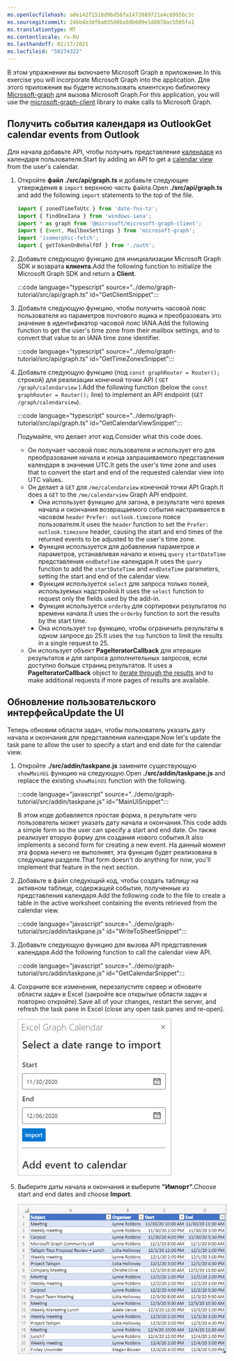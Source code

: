 ```yaml
---
ms.openlocfilehash: ade142f1518d9bd56fa1472889721a4c8995bc3c
ms.sourcegitcommit: 24bb4b3df6a035806a58b609e1d8078ac5505fa1
ms.translationtype: MT
ms.contentlocale: ru-RU
ms.lasthandoff: 02/17/2021
ms.locfileid: "50274322"
---
```

<!-- markdownlint-disable MD002 MD041 -->

<span data-ttu-id="cf9be-101">В этом упражнении вы включаете Microsoft Graph в приложение.</span><span class="sxs-lookup"><span data-stu-id="cf9be-101">In this exercise you will incorporate Microsoft Graph into the application.</span></span> <span data-ttu-id="cf9be-102">Для этого приложения вы будете использовать клиентскую библиотеку [Microsoft-graph](https://github.com/microsoftgraph/msgraph-sdk-javascript) для вызова Microsoft Graph.</span><span class="sxs-lookup"><span data-stu-id="cf9be-102">For this application, you will use the [microsoft-graph-client](https://github.com/microsoftgraph/msgraph-sdk-javascript) library to make calls to Microsoft Graph.</span></span>

## <a name="get-calendar-events-from-outlook"></a><span data-ttu-id="cf9be-103">Получить события календаря из Outlook</span><span class="sxs-lookup"><span data-stu-id="cf9be-103">Get calendar events from Outlook</span></span>

<span data-ttu-id="cf9be-104">Для начала добавьте API, чтобы получить представление [календаря](https://docs.microsoft.com/graph/api/user-list-calendarview) из календаря пользователя.</span><span class="sxs-lookup"><span data-stu-id="cf9be-104">Start by adding an API to get a [calendar view](https://docs.microsoft.com/graph/api/user-list-calendarview) from the user's calendar.</span></span>

1. <span data-ttu-id="cf9be-105">Откройте **файл ./src/api/graph.ts** и добавьте следующие утверждения в `import` верхнюю часть файла.</span><span class="sxs-lookup"><span data-stu-id="cf9be-105">Open **./src/api/graph.ts** and add the following `import` statements to the top of the file.</span></span>

    ```typescript
    import { zonedTimeToUtc } from 'date-fns-tz';
    import { findOneIana } from 'windows-iana';
    import * as graph from '@microsoft/microsoft-graph-client';
    import { Event, MailboxSettings } from 'microsoft-graph';
    import 'isomorphic-fetch';
    import { getTokenOnBehalfOf } from './auth';
    ```

1. <span data-ttu-id="cf9be-106">Добавьте следующую функцию для инициализации Microsoft Graph SDK и возврата **клиента.**</span><span class="sxs-lookup"><span data-stu-id="cf9be-106">Add the following function to initialize the Microsoft Graph SDK and return a **Client**.</span></span>

    :::code language="typescript" source="../demo/graph-tutorial/src/api/graph.ts" id="GetClientSnippet":::

1. <span data-ttu-id="cf9be-107">Добавьте следующую функцию, чтобы получить часовой пояс пользователя из параметров почтового ящика и преобразовать это значение в идентификатор часовой пояс IANA.</span><span class="sxs-lookup"><span data-stu-id="cf9be-107">Add the following function to get the user's time zone from their mailbox settings, and to convert that value to an IANA time zone identifier.</span></span>

    :::code language="typescript" source="../demo/graph-tutorial/src/api/graph.ts" id="GetTimeZonesSnippet":::

1. <span data-ttu-id="cf9be-108">Добавьте следующую функцию (под `const graphRouter = Router();` строкой) для реализации конечной точки API ( `GET /graph/calendarview` ).</span><span class="sxs-lookup"><span data-stu-id="cf9be-108">Add the following function (below the `const graphRouter = Router();` line) to implement an API endpoint (`GET /graph/calendarview`).</span></span>

    :::code language="typescript" source="../demo/graph-tutorial/src/api/graph.ts" id="GetCalendarViewSnippet":::

    <span data-ttu-id="cf9be-109">Подумайте, что делает этот код.</span><span class="sxs-lookup"><span data-stu-id="cf9be-109">Consider what this code does.</span></span>

    - <span data-ttu-id="cf9be-110">Он получает часовой пояс пользователя и использует его для преобразования начала и конца запрашиваемого представления календаря в значения UTC.</span><span class="sxs-lookup"><span data-stu-id="cf9be-110">It gets the user's time zone and uses that to convert the start and end of the requested calendar view into UTC values.</span></span>
    - <span data-ttu-id="cf9be-111">Он делает a `GET` для `/me/calendarview` конечной точки API Graph.</span><span class="sxs-lookup"><span data-stu-id="cf9be-111">It does a `GET` to the `/me/calendarview` Graph API endpoint.</span></span>
        - <span data-ttu-id="cf9be-112">Она использует функцию для загона, в результате чего время начала и окончания возвращаемого события настраивается в часовом `header` `Prefer: outlook.timezone` поясе пользователя.</span><span class="sxs-lookup"><span data-stu-id="cf9be-112">It uses the `header` function to set the `Prefer: outlook.timezone` header, causing the start and end times of the returned events to be adjusted to the user's time zone.</span></span>
        - <span data-ttu-id="cf9be-113">Функция используется для добавления параметров и параметров, устанавливая начало и конец `query` `startDateTime` представления `endDateTime` календаря.</span><span class="sxs-lookup"><span data-stu-id="cf9be-113">It uses the `query` function to add the `startDateTime` and `endDateTime` parameters, setting the start and end of the calendar view.</span></span>
        - <span data-ttu-id="cf9be-114">Функция используется `select` для запроса только полей, используемых надстройой.</span><span class="sxs-lookup"><span data-stu-id="cf9be-114">It uses the `select` function to request only the fields used by the add-in.</span></span>
        - <span data-ttu-id="cf9be-115">Функция используется `orderby` для сортировки результатов по времени начала.</span><span class="sxs-lookup"><span data-stu-id="cf9be-115">It uses the `orderby` function to sort the results by the start time.</span></span>
        - <span data-ttu-id="cf9be-116">Она использует `top` функцию, чтобы ограничить результаты в одном запросе до 25.</span><span class="sxs-lookup"><span data-stu-id="cf9be-116">It uses the `top` function to limit the results in a single request to 25.</span></span>
    - <span data-ttu-id="cf9be-117">Он использует объект **PageIteratorCallback** для итерации результатов и для запроса дополнительных запросов, если доступно больше страниц результатов. [](https://docs.microsoft.com/graph/sdks/paging)</span><span class="sxs-lookup"><span data-stu-id="cf9be-117">It uses a **PageIteratorCallback** object to [iterate through the results](https://docs.microsoft.com/graph/sdks/paging) and to make additional requests if more pages of results are available.</span></span>

## <a name="update-the-ui"></a><span data-ttu-id="cf9be-118">Обновление пользовательского интерфейса</span><span class="sxs-lookup"><span data-stu-id="cf9be-118">Update the UI</span></span>

<span data-ttu-id="cf9be-119">Теперь обновим области задач, чтобы пользователь указать дату начала и окончания для представления календаря.</span><span class="sxs-lookup"><span data-stu-id="cf9be-119">Now let's update the task pane to allow the user to specify a start and end date for the calendar view.</span></span>

1. <span data-ttu-id="cf9be-120">Откройте **./src/addin/taskpane.js** замените существующую `showMainUi` функцию на следующую.</span><span class="sxs-lookup"><span data-stu-id="cf9be-120">Open **./src/addin/taskpane.js** and replace the existing `showMainUi` function with the following.</span></span>

    :::code language="javascript" source="../demo/graph-tutorial/src/addin/taskpane.js" id="MainUiSnippet":::

    <span data-ttu-id="cf9be-121">В этом коде добавляется простая форма, в результате чего пользователь может указать дату начала и окончания.</span><span class="sxs-lookup"><span data-stu-id="cf9be-121">This code adds a simple form so the user can specify a start and end date.</span></span> <span data-ttu-id="cf9be-122">Он также реализует вторую форму для создания нового события.</span><span class="sxs-lookup"><span data-stu-id="cf9be-122">It also implements a second form for creating a new event.</span></span> <span data-ttu-id="cf9be-123">На данный момент эта форма ничего не выполняет, эта функция будет реализована в следующем разделе.</span><span class="sxs-lookup"><span data-stu-id="cf9be-123">That form doesn't do anything for now, you'll implement that feature in the next section.</span></span>

1. <span data-ttu-id="cf9be-124">Добавьте в файл следующий код, чтобы создать таблицу на активном таблице, содержащей события, полученные из представления календаря.</span><span class="sxs-lookup"><span data-stu-id="cf9be-124">Add the following code to the file to create a table in the active worksheet containing the events retrieved from the calendar view.</span></span>

    :::code language="javascript" source="../demo/graph-tutorial/src/addin/taskpane.js" id="WriteToSheetSnippet":::

1. <span data-ttu-id="cf9be-125">Добавьте следующую функцию для вызова API представления календаря.</span><span class="sxs-lookup"><span data-stu-id="cf9be-125">Add the following function to call the calendar view API.</span></span>

    :::code language="javascript" source="../demo/graph-tutorial/src/addin/taskpane.js" id="GetCalendarSnippet":::

1. <span data-ttu-id="cf9be-126">Сохраните все изменения, перезапустите сервер и обновите области задач в Excel (закройте все открытые области задач и повторно откройте).</span><span class="sxs-lookup"><span data-stu-id="cf9be-126">Save all of your changes, restart the server, and refresh the task pane in Excel (close any open task panes and re-open).</span></span>

    ![Снимок экрана с формой импорта](images/get-calendar-view-ui.png)

1. <span data-ttu-id="cf9be-128">Выберите даты начала и окончания и выберите **"Импорт".**</span><span class="sxs-lookup"><span data-stu-id="cf9be-128">Choose start and end dates and choose **Import**.</span></span>

    ![Снимок экрана с таблицей событий](images/calendar-view-table.png)

